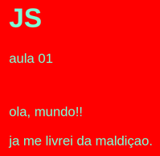 # JS
 aula 01
<!DOCTYPE html>
<html lang="en">
<head>
    <meta charset="UTF-8">
    <meta http-equiv="X-UA-Compatible" content="IE=edge">
    <meta name="viewport" content="width=device-width, initial-scale=1.0">
    <title>Document</title>
<style>
    body { 
    background-color:red;
    color: aquamarine;
    font: 20pt arial;
}
    </style>
</head>
<body> <h1></h1>ola, mundo!!
    <p> ja me livrei da maldiçao. </p>
    <script>
      window.alert('minha primeira mensagem');
      window.confirm('está gostando de java script');
      window.prompt('qual seu nome');

      </script>
</body>
</html>